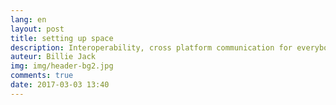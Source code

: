 ```yaml
---
lang: en
layout: post
title: setting up space
description: Interoperability, cross platform communication for everybody.
auteur: Billie Jack
img: img/header-bg2.jpg
comments: true
date: 2017-03-03 13:40
---
```

